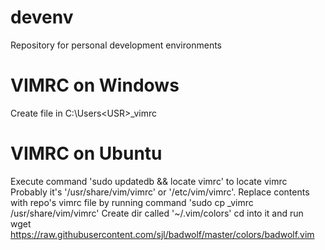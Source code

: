 # devenv
Repository for personal development environments

# VIMRC on Windows
Create file in C:\Users\<USR>\_vimrc

# VIMRC on Ubuntu
Execute command 'sudo updatedb && locate vimrc' to locate vimrc
Probably it's '/usr/share/vim/vimrc' or '/etc/vim/vimrc'. 
Replace contents with repo's vimrc file by running command 'sudo cp _vimrc /usr/share/vim/vimrc'
Create dir called '~/.vim/colors'
cd into it and run wget https://raw.githubusercontent.com/sjl/badwolf/master/colors/badwolf.vim
